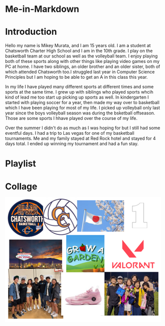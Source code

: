 # Me-in-Markdown

#  Introduction
Hello my name is Mikey Murata, and I am 15 years old. I am a student at Chatsworth Charter High School and I am in the 10th grade. I play on the basketball team at our school as well as the volleyball team. I enjoy playing both of these sports along with other things like playing video games on my PC at home. I have two siblings, an older brother and an older sister, both of which attended Chatsworth too.I struggled last year in Computer Science Principles but I am hoping to be able to get an A in this class this year.

In my life I have played many different sports at different times and some sports at the same time. I grew up with siblings who played sports whcih kind of lead me too start up picking up sports as well. In kindergarten I started with playing soccer for a year, then made my way over to basketball which I have been playing for most of my life. I picked up volleyball only last year since the boys volleyball season was during the bsketball offseason. Those are some sports I hhave played over the course of my life.

Over the summer I didn't do as much as I was hoping for but I still had some eventful days. I had a trip to Las vegas for one of my basketball tournaments. Me and my family stayed at Red Rock hotel and stayed for 4 days total. I ended up winning my tournament and had a fun stay. 

# Playlist


# Collage
![this is my collage](collage.png)